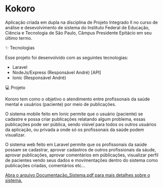 # Kokoro

Aplicação criada em dupla na disciplina de Projeto Integrado II no curso de análise e desevolvimento de sistema do Instituto Federal de Educação, Ciência e Tecnologia de São Paulo, Câmpus Presidente Epitácio em seu último termo. 

✨ Tecnologias

Esse projeto foi desenvolvido com as seguintes tecnologias:
* Laravel
* NodeJs/Express (Responsável André) [API]
* Ionic (Responsável André)

💻 Projeto
   
Kororo tem como o objetivo o atendimento entre profissonais da saúde mental e usuários (paciente) por meio de publicações.

O sistema mobile feito em Ionic permite que o usuário (paciente) se cadastre e possa criar publicações relatando algum problema, essas publicações pode ser pública,
sendo visivel para todos os outros usuários da aplicação, ou privada a onde só os profissonais da saúde podem visualizar.
    
O sistema web feito em Laravel permite que os profissonais da saúde possam se cadastrar, aprovar cadastros de outros profissionais da sáude, aprovar publicações, aprovar comentários em públicações, visualizar perfil  de pacientes vendo seus dados e movimentações dentro do sistema como publicações criadas, comentários etc...



<a href="https://github.com/Golden-Sheep/SYS-KOKORO/blob/master/Documenta%C3%A7%C3%A3o_Sistema.pdf">Abra o arquivo Documentação_Sistema.pdf para mais detalhes sobre o sistema.</a> 
